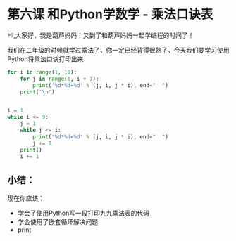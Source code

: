 # 第六课 和Python学数学 - 乘法口诀表

Hi,大家好，我是葫芦妈妈！又到了和葫芦妈妈一起学编程的时间了！

我们在二年级的时候就学过乘法了，你一定已经背得很熟了，今天我们要学习使用Python将乘法口诀打印出来


```Python
for i in range(1, 10):
    for j in range(1, i + 1):
        print('%d*%d=%d' % (j, i, j * i), end="  ")
    print('\n')


i = 1
while i <= 9:
    j = 1
    while j <= i:
        print('%d*%d=%d' % (j, i, j * i), end="  ")
        j += 1
    print()
    i += 1
```


## 小结：
现在你应该：

* 学会了使用Python写一段打印九九乘法表的代码
* 学会使用了嵌套循环解决问题
* print